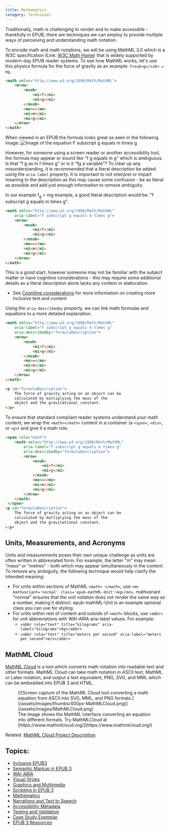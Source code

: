 ```yaml
---
title: Mathematics
category: Techniques
---
```

Traditionally, math is challenging to render and to make accessible - thankfully in EPUB, there are techniques we can employ to provide multiple ways of perceiving and understanding math notation.

To encode math and math notations, we will be using MathML 3.0 which is a W3C specification (Link: [W3C Math Home](http://www.w3.org/Math/)) that is widely supported by modern-day EPUB reader systems. To see how MathML works, let's use this physics formula for the force of gravity as an example: `f<sub>g</sub> = mg`.

```html
<math xmlns="http://www.w3.org/1998/Math/MathML">
    <mrow>
        <msub>
            <mi>f</mi>
            <mi>g</mi>
        </msub>
        <mo>=</mo>
        <mi>m</mi>
        <mi>g</mi>
    </mrow>
</math>
```

When viewed in an EPUB the formula looks great as seen in the following image: ![Image of the equation F subscript g equals m times g](/assets/images/Equation.png)

However, for someone using a screen reader or another accessibility tool, the formula may appear or sound like "f g equals m g" which is ambiguous. Is that "f g as in f *times* g" or is it "fg a variable"? To clear up any misunderstanding, it is recommended that a literal description be added using the `aria-label` property. It is important to not interpret or impart meaning to the description as this may cause some confusion - be as literal as possible and add just enough information to remove ambiguity.

In our example f<sub>g</sub> = mg example, a good literal description would be: "f subscript g equals m times g".

```html
<math xmlns="http://www.w3.org/1998/Math/MathML"
    aria-label="f subscript g equals m times g">
    <mrow>
        <msub>
            <mi>f</mi>
            <mi>g</mi>
        </msub>
        <mo>=</mo>
        <mi>m</mi>
        <mi>g</mi>
    </mrow>
</math>
```

This is a good start, however someone may not be familiar with the subject matter or have cognitive considerations - this may require some additional details as a literal description alone lacks any context or elaboration.

* See [Cognitive considerations](/ConsiderCognitiveNeeds.html) for more information on creating more inclusive text and content.

Using the `aria-describedby` property, we can link math formulas and equations to a more detailed explanation.

```html
<math xmlns="http://www.w3.org/1998/Math/MathML"
    aria-label="f subscript g equals m times g"
    aria-describedby="formulaDescription">
    <mrow>
        <msub>
            <mi>f</mi>
            <mi>g</mi>
        </msub>
        <mo>=</mo>
        <mi>m</mi>
        <mi>g</mi>
    </mrow>
</math>

<p id="formulaDescription">
    The force of gravity acting on an object can be
    calculated by multiplying the mass of the
    object and the gravitational constant.
</p>
```

To ensure that standard compliant reader systems understand your math content, we wrap the `<math></math>` content in a container (a `<span>`, `<div>`, or `<p>`) and give it a math role.

```html
<span role="math">
    <math xmlns="http://www.w3.org/1998/Math/MathML"
        aria-label="f subscript g equals m times g"
        aria-describedby="formulaDescription">
        <mrow>
            <msub>
                <mi>f</mi>
                <mi>g</mi>
            </msub>
            <mo>=</mo>
            <mi>m</mi>
            <mi>g</mi>
        </mrow>
    </math>
 </span>
<p id="formulaDescription">
    The force of gravity acting on an object can be
    calculated by multiplying the mass of the
    object and the gravitational constant.
</p>
```

## Units, Measurements, and Acronyms

Units and measurements poses their own unique challenge as units are often written in abbreviated form. For example, the letter "m" may mean "mass" or "metres" - both which may appear simultaneously in the content. To remove any ambiguity, the following technique would help clarify the intended meaning:

* For units within sections of MathML `<math> </math>`, use `<mn mathvariant='normal' class='epub-mathML-Unit'>kg</mn>`, mathvariant "normal" ensures that the unit notation does not render the same way as a number, making it distinct. epub-mathML-Unit is an example optional class you can use for styling.
* For units within rest of content and outside of `<math>` blocks, use `<abbr>` for unit abbreviations with WAI-ARIA aria-label values. For example:
  * `<abbr role="text" title="kilograms" aria-label="kilograms">kg</abbr>`
  * `<abbr role="text" title="meters per second" aria-label="meters per second">m/s</abbr>`

## MathML Cloud

[MathML Cloud](https://www.mathmlcloud.org/) is a tool which converts math notation into readable text and other formats. MathML Cloud can take math notation in ASCII text, MathML or Latex notation, and output a text equivalent, PNG, SVG, and MML which can be embedded into EPUB 3 and HTML.

<figure>
[![Screen capture of the MathML Cloud tool converting a math equation from ASCII into SVG, MML, and PNG formats.](/assets/images/thumbs/400px-MathMLCloud.png)](/assets/images/MathMLCloud.png)
<figcaption>
The image shows the MathML interface converting an equation into different formats. Try MathMLCloud at [https://www.mathmlcloud.org/](https://www.mathmlcloud.org/)
</figcaption>
</figure>

Related: [MathML Cloud Project Description](http://benetech.org/our-programs/literacy/born-accessible/mathml-cloud/)

## Topics:

* [Inclusive EPUB3](/InclusiveEPUB3.html)
* [Semantic Markup in EPUB 3](/SemanticMarkupInEPUB3.html)
* [WAI-ARIA](/WAI-ARIA.html)
* [Visual Styles](/VisualStyles.html)
* [Graphics and Multimedia](/GraphicsAndMultimedia.html)
* [Scripting in EPUB 3](/ScriptingInEPUB3.html)
* [Mathematics](/Mathematics.html)
* [Narrations and Text to Speech](/NarrationsAndTextToSpeech.html)
* [Accessibility Metadata](/AccessibilityMetadata.html)
* [Testing and Validation](/TestingAndValidation.html)
* [Case Study Exemplar](/CaseStudyExemplar.html)
* [EPUB 3 Resources](/EPUB3Resources.html)
